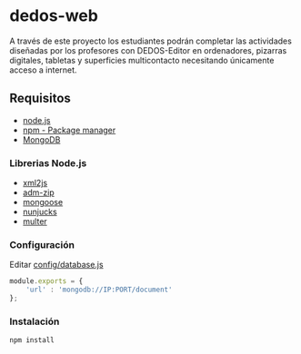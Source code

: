 # dedos-web
A través de este proyecto los estudiantes podrán completar las actividades diseñadas por los profesores con DEDOS-Editor en ordenadores, pizarras digitales, tabletas y superficies multicontacto necesitando únicamente acceso a internet.

## Requisitos
* [node.js](https://github.com/nodejs/node)
* [npm - Package manager](https://github.com/npm/npm)
* [MongoDB](https://www.mongodb.org/)
### Librerias Node.js

* [xml2js](https://www.npmjs.com/package/xml2js)
* [adm-zip](https://www.npmjs.com/package/adm-zip)
* [mongoose](https://www.npmjs.com/package/mongoose)
* [nunjucks](https://www.npmjs.com/package/nunjucks)
* [multer](https://www.npmjs.com/package/multer)

### Configuración
Editar [config/database.js](../master/config/database.js)

```javascript
module.exports = {
    'url' : 'mongodb://IP:PORT/document'
};
```

### Instalación
```node.js
npm install
```
